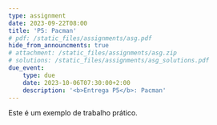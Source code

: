 ```yaml
---
type: assignment
date: 2023-09-22T08:00
title: 'P5: Pacman'
# pdf: /static_files/assignments/asg.pdf
hide_from_announcments: true
# attachment: /static_files/assignments/asg.zip
# solutions: /static_files/assignments/asg_solutions.pdf
due_event: 
    type: due
    date: 2023-10-06T07:30:00+2:00
    description: '<b>Entrega P5</b>: Pacman'
---
```

Este é um exemplo de trabalho prático.
